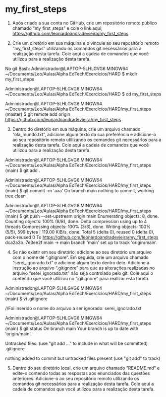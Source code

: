  # my_first_steps
 1. Após criado a sua conta no GitHub, crie um repositório remoto público chamado “my_first_steps” e cole o link aqui;
https://github.com/leonardoandradevieira/my_first_steps

2. Crie um diretório em sua máquina e o vincule ao seu repositório remoto “my_first_steps” utilizando os comandos git necessários para a realização desta tarefa. Cole aqui a cadeia de comandos que você utilizou para a realização desta tarefa.

No git Bash:
Administrador@LAPTOP-5LHLGVG6 MINGW64 ~/Documents/Leo/Aulas/Alpha EdTech/Exercícios/HARD
$ mkdir my_first_steps

Administrador@LAPTOP-5LHLGVG6 MINGW64 ~/Documents/Leo/Aulas/Alpha EdTech/Exercícios/HARD
$ cd my_first_steps

Administrador@LAPTOP-5LHLGVG6 MINGW64 ~/Documents/Leo/Aulas/Alpha EdTech/Exercícios/HARD/my_first_steps (master)
$ git remote add origin https://github.com/leonardoandradevieira/my_first_steps


3. Dentro do diretório em sua máquina, crie um arquivo chamado “ola_mundo.txt”, adicione algum texto da sua preferência e adicione-o ao seu repositório remoto utilizando os comandos git necessários para a realização desta tarefa. Cole aqui a cadeia de comandos que você utilizou para a realização desta tarefa.

Administrador@LAPTOP-5LHLGVG6 MINGW64 ~/Documents/Leo/Aulas/Alpha EdTech/Exercícios/HARD/my_first_steps (main)
$ git add .

Administrador@LAPTOP-5LHLGVG6 MINGW64 ~/Documents/Leo/Aulas/Alpha EdTech/Exercícios/HARD/my_first_steps (main)
$ git commit -m 'aaa'
On branch main
nothing to commit, working tree clean

Administrador@LAPTOP-5LHLGVG6 MINGW64 ~/Documents/Leo/Aulas/Alpha EdTech/Exercícios/HARD/my_first_steps (main)
$ git push --set-upstream origin main
Enumerating objects: 8, done.
Counting objects: 100% (8/8), done.
Delta compression using up to 4 threads
Compressing objects: 100% (3/3), done.
Writing objects: 100% (5/5), 599 bytes | 119.00 KiB/s, done.
Total 5 (delta 0), reused 0 (delta 0), pack-reused 0
To https://github.com/leonardoandradevieira/my_first_steps
   dca2a3b..7e3ee2f  main -> main
branch 'main' set up to track 'origin/main'.


4. Se não existir em seu diretório, adicione ao seu diretório um arquivo com o nome de “.gitignore”. Em seguida, crie um arquivo chamado “serei_ignorado.txt” e adicione algum texto dentro dele. Adicione a instrução ao arquivo “.gitignore” para que as alterações realizadas no arquivo “serei_ignorado.txt” não seja controlado pelo git. Cole aqui o conteúdo que você utilizou no “.gitignore” para realizar esta tarefa.

Administrador@LAPTOP-5LHLGVG6 MINGW64 ~/Documents/Leo/Aulas/Alpha EdTech/Exercícios/HARD/my_first_steps (main)
$ vi .gitignore

//Foi inserido o nome do arquivo a ser ignorado: serei_ignorado.txt

Administrador@LAPTOP-5LHLGVG6 MINGW64 ~/Documents/Leo/Aulas/Alpha EdTech/Exercícios/HARD/my_first_steps (main)
$ git status
On branch main
Your branch is up to date with 'origin/main'.

Untracked files:
  (use "git add <file>..." to include in what will be committed)
        .gitignore

nothing added to commit but untracked files present (use "git add" to track)


5. Dentro do seu diretório local, crie um arquivo chamado “README.md” e edite-o contendo todas as respostas aos enunciados das questões anteriores. Adicione-o ao seu repositório remoto utilizando os comandos git necessários para a realização desta tarefa. Cole aqui a cadeia de comandos que você utilizou para a realização desta tarefa. 